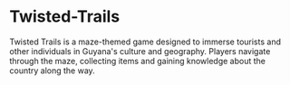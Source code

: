 # Twisted-Trails
Twisted Trails is a maze-themed game designed to immerse tourists and other individuals in Guyana's culture and geography. Players navigate through the maze, collecting items and gaining knowledge about the country along the way.
